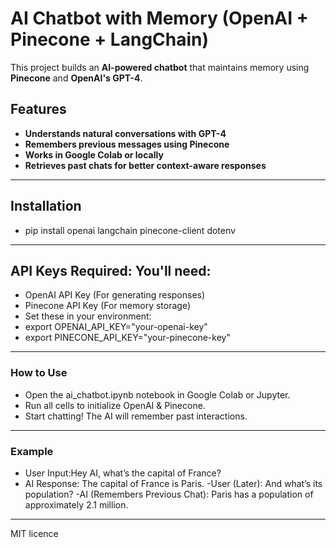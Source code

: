 # AI Chatbot with Memory (OpenAI + Pinecone + LangChain)

This project builds an **AI-powered chatbot** that maintains memory using **Pinecone** and **OpenAI's GPT-4**.

## Features
-  **Understands natural conversations with GPT-4**
-  **Remembers previous messages using Pinecone**
-  **Works in Google Colab or locally**
-  **Retrieves past chats for better context-aware responses**
---
##  Installation

- pip install openai langchain pinecone-client dotenv
---

## API Keys Required: You'll need:

- OpenAI API Key (For generating responses)
- Pinecone API Key (For memory storage)
- Set these in your environment:
- export OPENAI_API_KEY="your-openai-key"
- export PINECONE_API_KEY="your-pinecone-key"
---
### How to Use
- Open the ai_chatbot.ipynb notebook in Google Colab or Jupyter.
- Run all cells to initialize OpenAI & Pinecone.
- Start chatting! The AI will remember past interactions.
---
### Example
- User Input:Hey AI, what’s the capital of France?
- AI Response:
The capital of France is Paris.
-User (Later):
And what’s its population?
-AI (Remembers Previous Chat):
Paris has a population of approximately 2.1 million.
---
MIT licence


